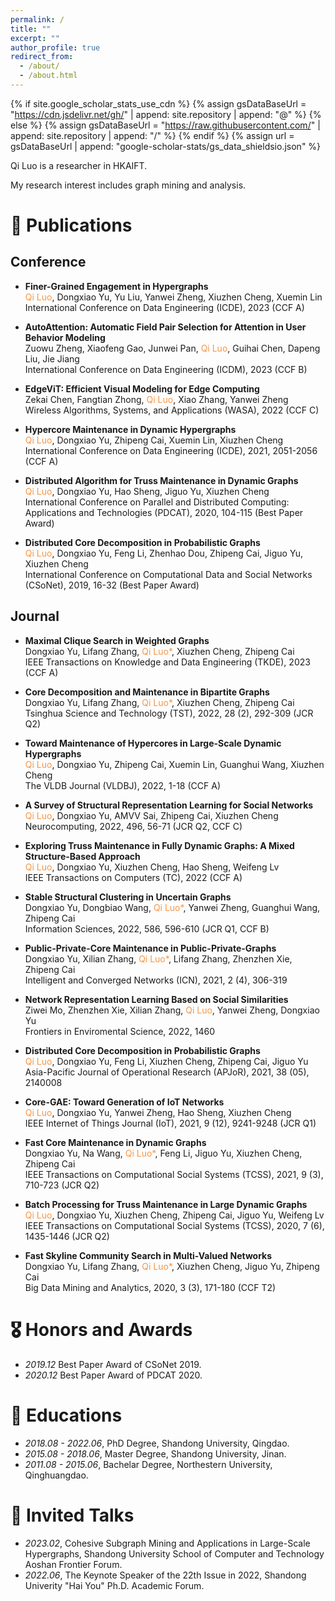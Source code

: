 ```yaml
---
permalink: /
title: ""
excerpt: ""
author_profile: true
redirect_from: 
  - /about/
  - /about.html
---
```


{% if site.google_scholar_stats_use_cdn %}
{% assign gsDataBaseUrl = "https://cdn.jsdelivr.net/gh/" | append: site.repository | append: "@" %}
{% else %}
{% assign gsDataBaseUrl = "https://raw.githubusercontent.com/" | append: site.repository | append: "/" %}
{% endif %}
{% assign url = gsDataBaseUrl | append: "google-scholar-stats/gs_data_shieldsio.json" %}

<span class='anchor' id='about-me'></span>

Qi Luo is a researcher in HKAIFT. 
<!-- and a postdoc of City University of Hongkong -->

My research interest includes graph mining and analysis.

<!-- <a href='https://scholar.google.com/citations?user=glQeJ0sAAAAJ'><img src="https://img.shields.io/endpoint?url={{ url | url_encode }}&logo=Google%20Scholar&labelColor=f6f6f6&color=9cf&style=flat&label=citations"></a>. -->


<!-- # 🔥 News
- *2022.02*: &nbsp;🎉🎉 Lorem ipsum dolor sit amet, consectetur adipiscing elit. Vivamus ornare aliquet ipsum, ac tempus justo dapibus sit amet. 
- *2022.02*: &nbsp;🎉🎉 Lorem ipsum dolor sit amet, consectetur adipiscing elit. Vivamus ornare aliquet ipsum, ac tempus justo dapibus sit amet.  -->

<!-- # 🔮 Projects

<div class='paper-box'><div class='paper-box-image'><div><div class="badge">CVPR 2016</div><img src='images/500x300.png' alt="sym" width="100%"></div></div>
<div class='paper-box-text' markdown="1">

[Deep Residual Learning for Image Recognition](https://openaccess.thecvf.com/content_cvpr_2016/papers/He_Deep_Residual_Learning_CVPR_2016_paper.pdf)

**Kaiming He**, Xiangyu Zhang, Shaoqing Ren, Jian Sun

[**Project**](https://scholar.google.com/citations?view_op=view_citation&hl=zh-CN&user=DhtAFkwAAAAJ&citation_for_view=DhtAFkwAAAAJ:ALROH1vI_8AC) <strong><span class='show_paper_citations' data='DhtAFkwAAAAJ:ALROH1vI_8AC'></span></strong>
- Lorem ipsum dolor sit amet, consectetur adipiscing elit. Vivamus ornare aliquet ipsum, ac tempus justo dapibus sit amet. 
</div>
</div> -->


# 📝 Publications 


<!-- - [Lorem ipsum dolor sit amet, consectetur adipiscing elit. Vivamus ornare aliquet ipsum, ac tempus justo dapibus sit amet](https://github.com), A, B, C, **CVPR 2020** -->


## Conference

- **Finer-Grained Engagement in Hypergraphs**       
	<font color="#f79646">Qi Luo</font>, Dongxiao Yu, Yu Liu, Yanwei Zheng, Xiuzhen Cheng, Xuemin Lin        
	International Conference on Data Engineering (ICDE), 2023 (CCF A)   

- **AutoAttention: Automatic Field Pair Selection for Attention in User Behavior Modeling**                    
	Zuowu Zheng, Xiaofeng Gao, Junwei Pan, <font color="#f79646">Qi Luo</font>, Guihai Chen, Dapeng Liu, Jie Jiang            
	International Conference on Data Engineering (ICDM), 2023 (CCF B)  

- **EdgeViT: Efficient Visual Modeling for Edge Computing**         
	Zekai Chen, Fangtian Zhong, <font color="#f79646">Qi Luo</font>, Xiao Zhang, Yanwei Zheng              
	Wireless Algorithms, Systems, and Applications (WASA), 2022 (CCF C)

- **Hypercore Maintenance in Dynamic Hypergraphs**  
	<font color="#f79646">Qi Luo</font>, Dongxiao Yu, Zhipeng Cai, Xuemin Lin, Xiuzhen Cheng       
	International Conference on Data Engineering (ICDE), 2021, 2051-2056  (CCF A)
  
- **Distributed Algorithm for Truss Maintenance in Dynamic Graphs**      
	<font color="#f79646">Qi Luo</font>, Dongxiao Yu, Hao Sheng, Jiguo Yu, Xiuzhen Cheng     
	International Conference on Parallel and Distributed Computing: Applications and Technologies (PDCAT), 2020, 104-115  (Best Paper Award)
  
- **Distributed Core Decomposition in Probabilistic Graphs**     
	<font color="#f79646">Qi Luo</font>, Dongxiao Yu, Feng Li, Zhenhao Dou, Zhipeng Cai, Jiguo Yu, Xiuzhen Cheng       
	International Conference on Computational Data and Social Networks (CSoNet), 2019, 16-32 (Best Paper Award)

## Journal

- **Maximal Clique Search in Weighted Graphs**     
	Dongxiao Yu, Lifang Zhang, <font color="#f79646">Qi Luo*</font>, Xiuzhen Cheng, Zhipeng Cai        
	IEEE Transactions on Knowledge and Data Engineering (TKDE), 2023  (CCF A)

- **Core Decomposition and Maintenance in Bipartite Graphs**     
	Dongxiao Yu, Lifang Zhang, <font color="#f79646">Qi Luo*</font>, Xiuzhen Cheng, Zhipeng Cai        
	Tsinghua Science and Technology (TST), 2022, 28 (2), 292-309  (JCR Q2)
  
- **Toward Maintenance of Hypercores in Large-Scale Dynamic Hypergraphs**   
	<font color="#f79646">Qi Luo</font>, Dongxiao Yu, Zhipeng Cai, Xuemin Lin, Guanghui Wang, Xiuzhen Cheng      
	The VLDB Journal (VLDBJ), 2022, 1-18  (CCF A)

- **A Survey of Structural Representation Learning for Social Networks**   
	<font color="#f79646">Qi Luo</font>, Dongxiao Yu, AMVV Sai, Zhipeng Cai, Xiuzhen Cheng     
	Neurocomputing, 2022, 496, 56-71  (JCR Q2, CCF C)

- **Exploring Truss Maintenance in Fully Dynamic Graphs: A Mixed Structure-Based Approach**   
	<font color="#f79646">Qi Luo</font>, Dongxiao Yu, Xiuzhen Cheng, Hao Sheng, Weifeng Lv      
	IEEE Transactions on Computers (TC), 2022 (CCF A)

- **Stable Structural Clustering in Uncertain Graphs**    
	Dongxiao Yu, Dongbiao Wang, <font color="#f79646">Qi Luo*</font>, Yanwei Zheng, Guanghui Wang, Zhipeng Cai      
	Information Sciences, 2022, 586, 596-610 (JCR Q1, CCF B)

- **Public-Private-Core Maintenance in Public-Private-Graphs**   
	Dongxiao Yu, Xilian Zhang, <font color="#f79646">Qi Luo*</font>, Lifang Zhang, Zhenzhen Xie, Zhipeng Cai       
	Intelligent and Converged Networks (ICN), 2021, 2 (4), 306-319

- **Network Representation Learning Based on Social Similarities**   
	Ziwei Mo, Zhenzhen Xie, Xilian Zhang,  <font color="#f79646">Qi Luo</font>, Yanwei Zheng, Dongxiao Yu      
	Frontiers in Enviromental Science, 2022, 1460

- **Distributed Core Decomposition in Probabilistic Graphs**   
	<font color="#f79646">Qi Luo</font>, Dongxiao Yu, Feng Li, Xiuzhen Cheng, Zhipeng Cai, Jiguo Yu        
	Asia-Pacific Journal of Operational Research (APJoR), 2021, 38 (05), 2140008

- **Core-GAE: Toward Generation of IoT Networks**  
	<font color="#f79646">Qi Luo</font>, Dongxiao Yu, Yanwei Zheng, Hao Sheng, Xiuzhen Cheng        
	IEEE Internet of Things Journal (IoT), 2021, 9 (12), 9241-9248  (JCR Q1)

- **Fast Core Maintenance in Dynamic Graphs**    
	Dongxiao Yu, Na Wang, <font color="#f79646">Qi Luo*</font>, Feng Li, Jiguo Yu, Xiuzhen Cheng, Zhipeng Cai         
	IEEE Transactions on Computational Social Systems (TCSS), 2021, 9 (3), 710-723 (JCR Q2)

- **Batch Processing for Truss Maintenance in Large Dynamic Graphs**     
	<font color="#f79646">Qi Luo</font>, Dongxiao Yu, Xiuzhen Cheng, Zhipeng Cai, Jiguo Yu, Weifeng Lv   
	IEEE Transactions on Computational Social Systems (TCSS), 2020, 7 (6), 1435-1446 (JCR Q2)

- **Fast Skyline Community Search in Multi-Valued Networks**    
	Dongxiao Yu, Lifang Zhang, <font color="#f79646">Qi Luo*</font>, Xiuzhen Cheng, Jiguo Yu, Zhipeng Cai       
	Big Data Mining and Analytics, 2020, 3 (3), 171-180 (CCF T2)




# 🎖 Honors and Awards
- *2019.12* Best Paper Award of CSoNet 2019. 
- *2020.12* Best Paper Award of PDCAT 2020.
<!-- - *2023.4* Best Paper Award of CIDM 2023.   -->

# 📖 Educations
- *2018.08 - 2022.06*, PhD Degree, Shandong University, Qingdao. 
- *2015.08 - 2018.06*, Master Degree, Shandong University, Jinan. 
- *2011.08 - 2015.06*, Bachelar Degree, Northestern University, Qinghuangdao. 

# 💬 Invited Talks
- *2023.02*, Cohesive Subgraph Mining and Applications in Large-Scale Hypergraphs, Shandong University School of Computer and Technology Aoshan Frontier Forum. 
- *2022.06*, The Keynote Speaker of the 22th Issue in 2022, Shandong Univerity "Hai You" Ph.D. Academic Forum. 

<!-- - *2022.06*, Lorem ipsum dolor sit amet, consectetur adipiscing elit. Vivamus ornare aliquet ipsum, ac tempus justo dapibus sit amet.  \| [\[video\]](https://github.com/) -->

<!-- 
# 💻 Internships
- *2017.11 - 2018.02*, [JD](https://www.jd.com/), China. -->


